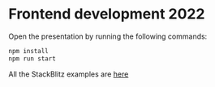 # Frontend development 2022

Open the presentation by running the following commands:

```bash 
npm install
npm run start
```

All the StackBlitz examples are [here](https://github.com/xdanradu/frontend-presentation/blob/main/examples.md)
